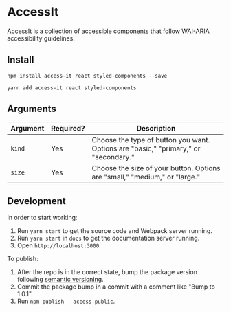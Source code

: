 # AccessIt

AccessIt is a collection of accessible components that follow WAI-ARIA accessibility guidelines.

## Install

```
npm install access-it react styled-components --save
```

```
yarn add access-it react styled-components
```

## Arguments

| Argument | Required? | Description                                                                         |
| -------- | --------- | ----------------------------------------------------------------------------------- |
| `kind `  | Yes       | Choose the type of button you want. Options are "basic," "primary," or "secondary." |
| `size`   | Yes       | Choose the size of your button. Options are "small," "medium," or "large."          |

## Development

In order to start working:

1. Run `yarn start` to get the source code and Webpack server running.
2. Run `yarn start` in `docs` to get the documentation server running.
3. Open `http://localhost:3000`.

To publish:

1. After the repo is in the correct state, bump the package version following [semantic versioning](https://semver.org/).
2. Commit the package bump in a commit with a comment like "Bump to 1.0.1".
3. Run `npm publish --access public`.
